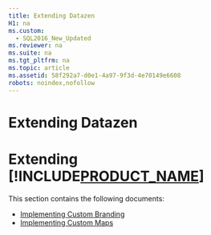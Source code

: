 ```yaml
---
title: Extending Datazen
H1: na
ms.custom: 
  - SQL2016_New_Updated
ms.reviewer: na
ms.suite: na
ms.tgt_pltfrm: na
ms.topic: article
ms.assetid: 58f292a7-d0e1-4a97-9f3d-4e70149e6608
robots: noindex,nofollow
---
```

# Extending Datazen
# Extending [!INCLUDE[PRODUCT_NAME](../../Topics/TopicNameNotContainA/includes/PRODUCT_NAME.md)] #  
  
This section contains the following documents:   
  
- [Implementing Custom Branding](../../Topics/TopicNameNotContainA/Implementing-Custom-Branding.md)  
- [Implementing Custom Maps](../../Topics/TopicNameNotContainA/Implementing-Custom-Maps.md)